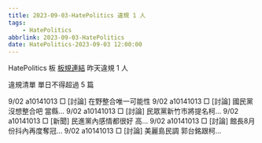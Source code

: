 ```yaml
---
title: 2023-09-03-HatePolitics 違規 1 人
tags:
    - HatePolitics
abbrlink: 2023-09-03-HatePolitics
date: HatePolitics-2023-09-03 12:00:00
---
```

HatePolitics 板 [板規連結](https://www.ptt.cc/bbs/HatePolitics/M.1617115262.A.D60.html)
昨天違規 1 人
<!-- more -->

違規清單
單日不得超過 5 篇

9/02 a10141013 □ [討論] 在野整合唯一可能性
9/02 a10141013 □ [討論] 國民黨沒想整合吧 當縣…
9/02 a10141013 □ [討論] 民眾黨新竹市將提名柯…
9/02 a10141013 □ [新聞] 民進黨內感情都很好 高…
9/02 a10141013 □ [討論] 館長8月份抖內再度奪冠…
9/02 a10141013 □ [討論] 美麗島民調 郭台銘跟柯…